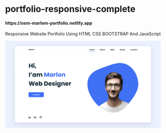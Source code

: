 # portfolio-responsive-complete
<h4>https://osm-marlom-portfolio.netlify.app</h4>
<p>Responsive Website Portfolio Using HTML CSS BOOTSTRAP And JavaScript</p>
<img src="preview.png">
